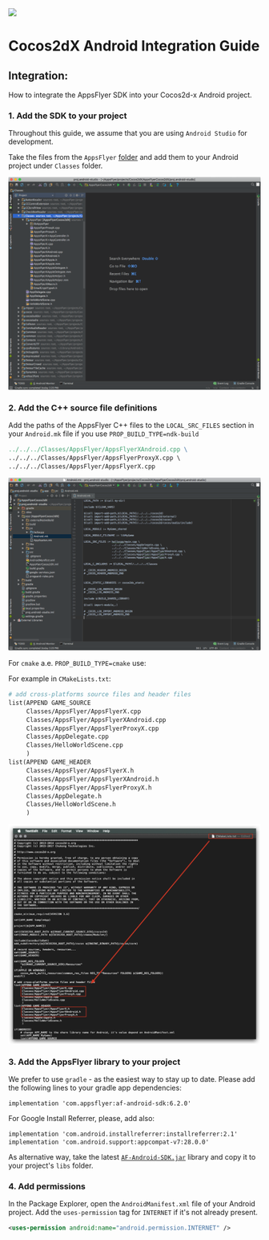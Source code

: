<img src="https://www.appsflyer.com/wp-content/uploads/2016/11/logo-1.svg"  width="200">

# Cocos2dX Android Integration Guide


##  Integration:
How to integrate the AppsFlyer SDK into your Cocos2d-x Android project.

### 1. Add the SDK to your project

Throughout this guide, we assume that you are using `Android Studio` for development.

Take the files from the `AppsFlyer` [folder](/Classes/AppsFlyer) and add them to your Android project under `Classes` folder.

![add-to-android-mk](https://github.com/AppsFlyerSDK/AppsFlyerCocos2dX/blob/development/Resources/add-android-files.png?raw=true)

### 2.  Add the C++ source file definitions
Add the paths of the AppsFlyer C++ files to the `LOCAL_SRC_FILES` section in your `Android.mk` file if you use `PROP_BUILD_TYPE=ndk-build`
```mk
../../../Classes/AppsFlyer/AppsFlyerXAndroid.cpp \
../../../Classes/AppsFlyer/AppsFlyerProxyX.cpp \
../../../Classes/AppsFlyer/AppsFlyerX.cpp
```

![add-android-files](https://github.com/AppsFlyerSDK/AppsFlyerCocos2dX/blob/development/Resources/add-to-android-mk.png?raw=true)

For `cmake` a.e. `PROP_BUILD_TYPE=cmake` use:

For example in `CMakeLists.txt`:

```mk
# add cross-platforms source files and header files 
list(APPEND GAME_SOURCE
     Classes/AppsFlyer/AppsFlyerX.cpp
     Classes/AppsFlyer/AppsFlyerXAndroid.cpp
     Classes/AppsFlyer/AppsFlyerProxyX.cpp
     Classes/AppDelegate.cpp
     Classes/HelloWorldScene.cpp
     )
list(APPEND GAME_HEADER
     Classes/AppsFlyer/AppsFlyerX.h
     Classes/AppsFlyer/AppsFlyerXAndroid.h
     Classes/AppsFlyer/AppsFlyerProxyX.h
     Classes/AppDelegate.h
     Classes/HelloWorldScene.h
     )
```

![add-android-files](https://github.com/AppsFlyerSDK/AppsFlyerCocos2dX/blob/development/Resources/add-to-android-cmake.png?raw=true)



### 3. Add the AppsFlyer library to your project
We prefer to use `gradle` - as the easiest way to stay up to date. Please add the following lines to your gradle app dependencies:

```
implementation 'com.appsflyer:af-android-sdk:6.2.0'
```

For Google Install Referrer, please, add also:

```
implementation 'com.android.installreferrer:installreferrer:2.1'
implementation 'com.android.support:appcompat-v7:28.0.0'
``` 


As alternative way, take the latest [`AF-Android-SDK.jar`](https://s3-eu-west-1.amazonaws.com/download.appsflyer.com/Android/AF-Android-SDK.jar) library and copy it to your project's `libs` folder.

### 4. Add permissions

In the Package Explorer, open the `AndroidManifest.xml` file of your Android project. Add the `uses-permission` tag for `INTERNET` if it's not already present.

```xml
<uses-permission android:name="android.permission.INTERNET" />
```

